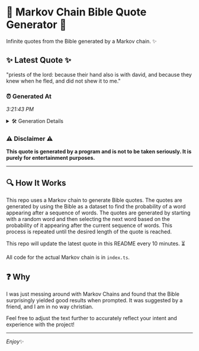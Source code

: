 # 📖 Markov Chain Bible Quote Generator 📖

Infinite quotes from the Bible generated by a Markov chain. ✨

## ✨ Latest Quote ✨
"priests of the lord: because their hand also is with david, and because they knew when he fled, and did not shew it to me."

### ⏰ Generated At
*3:21:43 PM*

<details>
    <summary>🛠️ Generation Details</summary>
    <p>
        <strong>🌱 Seed:</strong> priests<br>
        <strong>🔄 Iterations:</strong> 24<br>
        <strong>📜 Context History:</strong><br>[ priests ]: of<br>[ priests, of ]: the<br>[ priests, of, the ]: lord:<br>[ priests, of, the, lord: ]: because<br>[ priests, of, the, lord:, because ]: their<br>[ priests, of, the, lord:, because, their ]: hand<br>[ of, the, lord:, because, their, hand ]: also<br>[ the, lord:, because, their, hand, also ]: is<br>[ lord:, because, their, hand, also, is ]: with<br>[ because, their, hand, also, is, with ]: david,<br>[ their, hand, also, is, with, david, ]: and<br>[ hand, also, is, with, david,, and ]: because<br>[ also, is, with, david,, and, because ]: they<br>[ is, with, david,, and, because, they ]: knew<br>[ with, david,, and, because, they, knew ]: when<br>[ david,, and, because, they, knew, when ]: he<br>[ and, because, they, knew, when, he ]: fled,<br>[ because, they, knew, when, he, fled, ]: and<br>[ they, knew, when, he, fled,, and ]: did<br>[ knew, when, he, fled,, and, did ]: not<br>[ when, he, fled,, and, did, not ]: shew<br>[ he, fled,, and, did, not, shew ]: it<br>[ fled,, and, did, not, shew, it ]: to<br>[ and, did, not, shew, it, to ]: me.<br>
    </p>
</details>

### ⚠️ Disclaimer ⚠️
**This quote is generated by a program and is not to be taken seriously. It is purely for entertainment purposes.**

---

## 🔍 How It Works

This repo uses a Markov chain to generate Bible quotes. The quotes are generated by using the Bible as a dataset to find the probability of a word appearing after a sequence of words. The quotes are generated by starting with a random word and then selecting the next word based on the probability of it appearing after the current sequence of words. This process is repeated until the desired length of the quote is reached.

This repo will update the latest quote in this README every 10 minutes. ⏳

All code for the actual Markov chain is in `index.ts`.

## ❓ Why

I was just messing around with Markov Chains and found that the Bible surprisingly yielded good results when prompted. 
It was suggested by a friend, and I am in no way christian.

Feel free to adjust the text further to accurately reflect your intent and experience with the project!

---

*Enjoy*✨
